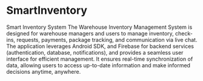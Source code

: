 # SmartInventory
Smart Inventory System
The Warehouse Inventory Management System is designed for warehouse managers and users to manage inventory, check-ins, requests, payments, package tracking, and communication via live chat. The application leverages Android SDK, and Firebase for backend services (authentication, database, notifications), and provides a seamless user interface for efficient management.
It ensures real-time synchronization of data, allowing users to access up-to-date information and make informed decisions anytime, anywhere.
